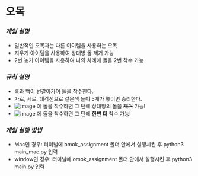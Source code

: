 # **오목**
### *게임 설명*   
* 일반적인 오목과는 다른 아이템을 사용하는 오목
* 지우기 아이템을 사용하여 상대방 돌 제거 가능
* 2번 놓기 아이템을 사용하여 나의 차례에 돌을 2번 착수 가능

### *규칙 설명*
* 흑과 백이 번갈아가며 돌을 착수한다.
* 가로, 세로, 대각선으로 같은색 돌이 5개가 놓이면 승리한다.
* ![image](https://github.com/kkksssbbb/omok/assets/152246196/f727327e-c8f3-4765-bc84-59553a9729dd) 에 돌을 착수하면 그 턴에 상대방의 돌을 ~~제거~~ 가능!
* ![image](https://github.com/kkksssbbb/omok/assets/152246196/fe9169bc-afcb-43a0-8b07-9004146a1dec) 에 돌을 착수하면 그 턴에 **한번 더** 착수 가능!

### *게임 실행 방법*
* Mac인 경우:  터미널에 omok_assignment 폴더 안에서 실행시킨 후 python3 main_mac.py 입력
* window인 경우:  터미널에 omok_assignment 폴더 안에서 실행시킨 후 python3 main.py 입력

